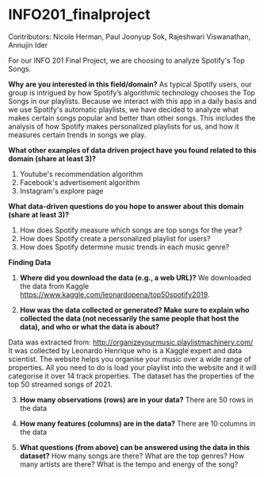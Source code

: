 # INFO201_finalproject

Contributors: Nicole Herman, Paul Joonyup Sok, Rajeshwari Viswanathan, Annujin Ider

For our INFO 201 Final Project, we are choosing to analyze Spotify's Top Songs.

**Why are you interested in this field/domain?**
As typical Spotify users, our group is intrigued by how Spotify’s algorithmic technology chooses the Top Songs in our playlists. Because we interact with this app in a daily basis and we use Spotify's automatic playlists, we have decided to analyze what makes certain songs popular and better than other songs. This includes the analysis of how Spotify makes personalized playlists for us, and how it measures certain trends in songs we play. 

**What other examples of data driven project have you found related to this domain (share at least 3)?**
1) Youtube's recommendation algorithm 
2) Facebook's advertisement algorithm
3) Instagram's explore page


**What data-driven questions do you hope to answer about this domain (share at least 3)?**
1) How does Spotify measure which songs are top songs for the year? 
2) How does Spotify create a personalized playlist for users? 
3) How does Spotify determine music trends in each music genre? 

**Finding Data**
1) **Where did you download the data (e.g., a web URL)?**
We downloaded the data from Kaggle https://www.kaggle.com/leonardopena/top50spotify2019.

2) **How was the data collected or generated? Make sure to explain who collected the data (not necessarily the same people that host the data), and who or what the data is about?**

Data was extracted from: http://organizeyourmusic.playlistmachinery.com/
It was collected by Leonardo Henrique who is a Kaggle expert and data scientist.
The website helps you organise your music over a wide range of properties. All you need to do is load your playlist into the website and it will categorise it over 14 track properties. The dataset has the properties of the top 50 streamed songs of 2021.

3) **How many observations (rows) are in your data?**
There are 50 rows in the data

4) **How many features (columns) are in the data?**
There are 10 columns in the data

5) **What questions (from above) can be answered using the data in this dataset?**
How many songs are there?  What are the top genres? How many artists are there? What is the tempo and energy of the song?
